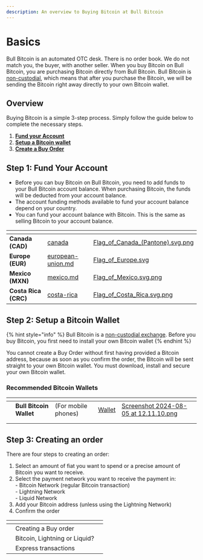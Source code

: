 ```yaml
---
description: An overview to Buying Bitcoin at Bull Bitcoin
---
```


# Basics

Bull Bitcoin is an automated OTC desk. There is no order book. We do not match you, the buyer, with another seller. When you buy Bitcoin on Bull Bitcoin, you are purchasing Bitcoin directly from Bull Bitcoin. Bull Bitcoin is [non-custodial](../introduction/bull-bitcoin-exchange/self-custody.md), which means that after you purchase the Bitcoin, we will be sending the Bitcoin right away directly to your own Bitcoin wallet.&#x20;



## Overview

Buying Bitcoin is a simple 3-step process. Simply follow the guide below to complete the necessary steps.

1. [**Fund your Account**](basics.md#step-1-funding-your-account-balance)
2. [**Setup a Bitcoin wallet**](basics.md#step-2-setup-a-bitcoin-wallet)
3. [**Create a Buy Order**](buy-orders.md)



## Step 1: Fund Your Account

* Before you can buy Bitcoin on Bull Bitcoin, you need to add funds to your Bull Bitcoin account balance. When purchasing Bitcoin, the funds will be deducted from your account balance.
* The account funding  methods available to fund your account balance depend on your country.&#x20;
* You can fund your account balance with Bitcoin. This is the same as selling Bitcoin to your account balance.

<table data-card-size="large" data-view="cards"><thead><tr><th></th><th data-hidden data-card-target data-type="content-ref"></th><th data-hidden data-card-cover data-type="files"></th></tr></thead><tbody><tr><td><strong>Canada (CAD)</strong></td><td><a href="funding-methods/canada/">canada</a></td><td><a href="../.gitbook/assets/Flag_of_Canada_(Pantone).svg.png">Flag_of_Canada_(Pantone).svg.png</a></td></tr><tr><td><strong>Europe (EUR)</strong></td><td><a href="funding-methods/european-union.md">european-union.md</a></td><td><a href="../.gitbook/assets/Flag_of_Europe.svg">Flag_of_Europe.svg</a></td></tr><tr><td><strong>Mexico (MXN)</strong></td><td><a href="funding-methods/mexico.md">mexico.md</a></td><td><a href="../.gitbook/assets/Flag_of_Mexico.svg.png">Flag_of_Mexico.svg.png</a></td></tr><tr><td><strong>Costa Rica (CRC)</strong></td><td><a href="funding-methods/costa-rica/">costa-rica</a></td><td><a href="../.gitbook/assets/Flag_of_Costa_Rica.svg.png">Flag_of_Costa_Rica.svg.png</a></td></tr></tbody></table>

## Step 2: Setup a Bitcoin Wallet

{% hint style="info" %}
Bull Bitcoin is a [non-custodial exchange](../introduction/bull-bitcoin-exchange/self-custody.md). Before you buy Bitcoin, you first need to install your own Bitcoin wallet
{% endhint %}

You cannot create a Buy Order without first having provided a Bitcoin address, because as soon as you  confirm the order, the Bitcoin will be sent straight to your own Bitcoin wallet. You must download, install and secure your own Bitcoin wallet.

### Recommended Bitcoin Wallets

<table data-view="cards"><thead><tr><th></th><th></th><th></th><th data-hidden data-card-target data-type="content-ref"></th><th data-hidden data-card-cover data-type="files"></th></tr></thead><tbody><tr><td></td><td><strong>Bull Bitcoin Wallet</strong> </td><td>(For mobile phones)</td><td><a href="https://app.gitbook.com/o/ZusqoU4usOW4a9t3Oekf/s/C4MKk9E0bDIv6fLwl2en/">Wallet</a></td><td><a href="../.gitbook/assets/Screenshot 2024-08-05 at 12.11.10.png">Screenshot 2024-08-05 at 12.11.10.png</a></td></tr><tr><td></td><td></td><td></td><td></td><td></td></tr><tr><td></td><td></td><td></td><td></td><td></td></tr></tbody></table>

## Step 3: Creating an order

There are four steps to creating an order:

1. Select an amount of fiat you want to spend or a precise amount of Bitcoin you want to receive.&#x20;
2. Select the payment network you want to receive the payment in:\
   \- Bitcoin Network (regular Bitcoin transaction)\
   \- Lightning Network\
   \- Liquid Network
3. Add your Bitcoin  address (unless using the Lightning Network)
4. Confirm the order

<table data-view="cards"><thead><tr><th></th><th></th><th></th></tr></thead><tbody><tr><td></td><td>Creating a Buy order</td><td></td></tr><tr><td></td><td>Bitcoin, Lightning or Liquid?</td><td></td></tr><tr><td></td><td>Express transactions</td><td></td></tr></tbody></table>

